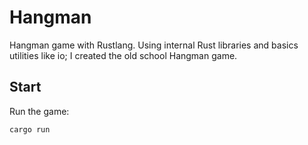 # Hangman

Hangman game with Rustlang. Using internal Rust libraries and basics
utilities like io; I created the old school Hangman game.

## Start
Run the game:
```shell
cargo run
```
